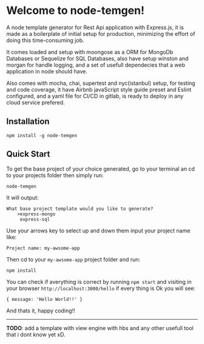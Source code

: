 # Welcome to node-temgen!

A node template generator for Rest Api application with Express.js, it is made as a boilerplate of initial setup for production, minimizing the effort of doing this time-consuming job.

It comes loaded and setup with moongose as a ORM for MongoDb Databases or Sequelize for SQL Databases, also have setup winston and morgan for handle logging, and a set of usefull dependecies that a web application in node should have.

Also comes with mocha, chai, supertest and nyc(istanbul) setup, for testing and code coverage, it have Airbnb javaScript style guide preset and Eslint configured, and a yaml file for CI/CD in gitlab, is ready to deploy in any cloud service prefered.

## Installation

    npm install -g node-temgen

## Quick Start

To get the base project of your choice generated, go to your terminal an cd to your projects folder then simply run:

    node-temgen

It will output:

    What base project template would you like to generate?
        >express-mongo
         express-sql

Use your arrows key to select up and down them input your project name like:

    Project name: my-awsome-app
Then cd to your `my-awsome-app` project folder and run:

    npm install
You can check if averything is correct by running `npm start` and visiting in your browser `http://localhost:3000/hello` if every thing is Ok you will see:

    { message: 'Hello World!!' }

And thats it, happy coding!!

------
**TODO**: add a template with view engine with hbs and any other usefull tool that i dont know yet xD.
